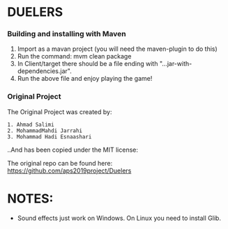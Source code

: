 # DUELERS

### Building and installing with Maven

1. Import as a mavan project (you will need the maven-plugin to do this)
2. Run the command: mvm clean package
3. In Client/target there should be a file ending with "...jar-with-dependencies.jar". 
4. Run the above file and enjoy playing the game!

### Original Project

The Original Project was created by:

	1. Ahmad Salimi
	2. MohammadMahdi Jarrahi
	3. Mohammad Hadi Esnaashari

..And has been copied under the MIT license:

The original repo can be found here:
https://github.com/aps2019project/Duelers

# NOTES:
* Sound effects just work on Windows. On Linux you need to install Glib.
